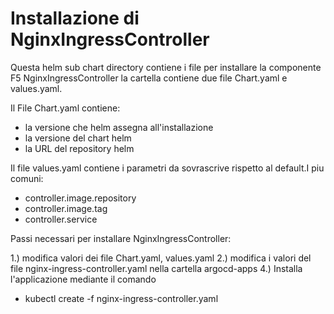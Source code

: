 # Installazione di NginxIngressController
Questa helm sub chart directory contiene i file per installare la componente F5 NginxIngressController
la cartella contiene due file Chart.yaml e values.yaml.

Il File Chart.yaml contiene:
 - la versione che helm assegna all'installazione
 - la versione del chart helm
 - la URL del repository helm

Il file values.yaml contiene i parametri da sovrascrive rispetto al default.I piu comuni:


  - controller.image.repository
  - controller.image.tag
  - controller.service
  
   
Passi necessari per installare NginxIngressController:


1.) modifica valori dei file Chart.yaml, values.yaml
2.) modifica i valori del file nginx-ingress-controller.yaml nella cartella argocd-apps
4.) Installa l'applicazione mediante il comando

   - kubectl create -f nginx-ingress-controller.yaml 
